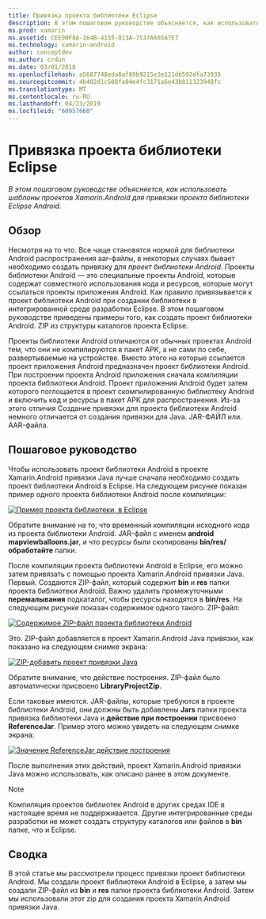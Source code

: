 ```yaml
---
title: Привязка проекта библиотеки Eclipse
description: В этом пошаговом руководстве объясняется, как использовать шаблоны проектов Xamarin.Android для привязки проекта библиотеки Eclipse Android.
ms.prod: xamarin
ms.assetid: CEE90F8A-164B-4155-813A-7537A665A7E7
ms.technology: xamarin-android
author: conceptdev
ms.author: crdun
ms.date: 03/01/2018
ms.openlocfilehash: a5887748eda8af89b9215e3e121db592dfa73935
ms.sourcegitcommit: 4b402d1c508fa84e4fc3171a6e43b811323948fc
ms.translationtype: MT
ms.contentlocale: ru-RU
ms.lasthandoff: 04/23/2019
ms.locfileid: "60957660"
---
```

# <a name="binding-an-eclipse-library-project"></a>Привязка проекта библиотеки Eclipse

_В этом пошаговом руководстве объясняется, как использовать шаблоны проектов Xamarin.Android для привязки проекта библиотеки Eclipse Android._


## <a name="overview"></a>Обзор

Несмотря на то что. Все чаще становятся нормой для библиотеки Android распространения aar-файлы, в некоторых случаях бывает необходимо создать привязку для *проект библиотеки Android*. Проекты библиотеки Android — это специальные проекты Android, которые содержат совместного использования кода и ресурсов, которые могут ссылаться проекты приложения Android. Как правило привязывается к проект библиотеки Android при создании библиотеки в интегрированной среде разработки Eclipse.
В этом пошаговом руководстве приведены примеры того, как создать проект библиотеки Android. ZIP из структуры каталогов проекта Eclipse.

Проекты библиотеки Android отличаются от обычных проектах Android тем, что они не компилируются в пакет APK, а не сами по себе, развертываемые на устройстве. Вместо этого на которые ссылается проект приложения Android предназначен проект библиотеки Android. При построении проекта Android приложения сначала компиляции проекта библиотеки Android. Проект приложения Android будет затем которого поглощается в проект скомпилированную библиотеку Android и включить код и ресурсы в пакет APK для распространения. Из-за этого отличия Создание привязки для проекта библиотеки Android немного отличается от создания привязки для Java. JAR-ФАЙЛ или. AAR-файла.



## <a name="walkthrough"></a>Пошаговое руководство

Чтобы использовать проект библиотеки Android в проекте Xamarin.Android привязки Java лучше сначала необходимо создать проект библиотеки Android в Eclipse. На следующем рисунке показан пример одного проекта библиотеки Android после компиляции: 

[![Пример проекта библиотеки, в Eclipse](binding-a-library-project-images/build-lib-in-eclipse.png)](binding-a-library-project-images/build-lib-in-eclipse.png#lightbox)

Обратите внимание на то, что временный компиляции исходного кода из проекта библиотеки Android. JAR-файл с именем **android mapviewballoons.jar**, и что ресурсы были скопированы **bin/res/обработайте** папки. 

После компиляции проекта библиотеки Android в Eclipse, его можно затем привязать с помощью проекта Xamarin.Android привязки Java. Первый. Создаются ZIP-файл, который содержит **bin** и **res** папки проекта библиотеки Android. Важно удалить промежуточными **перемалывания** подкаталог, чтобы ресурсы находятся в **bin/res**. На следующем рисунке показан содержимое одного такого. ZIP-файл: 

[![Содержимое ZIP-файл проекта библиотеки Android](binding-a-library-project-images/contents-of-zip-file.png)](binding-a-library-project-images/contents-of-zip-file.png#lightbox)

Это. ZIP-файл добавляется в проект Xamarin.Android Java привязки, как показано на следующем снимке экрана:

[![ZIP-добавить проект привязки Java](binding-a-library-project-images/zip-in-binding-project.png)](binding-a-library-project-images/zip-in-binding-project.png#lightbox)

Обратите внимание, что действие построения. ZIP-файл было автоматически присвоено **LibraryProjectZip**.

Если таковые имеются. JAR-файлы, которые требуются в проекте библиотеки Android, они должны быть добавлены **Jars** папки проекта привязка библиотеки Java и **действие при построении** присвоено **ReferenceJar**. Пример этого можно увидеть на следующем снимке экрана: 

[![Значение ReferenceJar действие построения](binding-a-library-project-images/set-to-referencejar.png)](binding-a-library-project-images/set-to-referencejar.png#lightbox)

После выполнения этих действий, проект Xamarin.Android привязки Java можно использовать, как описано ранее в этом документе.

> [!NOTE]
> Компиляция проектов библиотек Android в других средах IDE в настоящее время не поддерживается. Другие интегрированные среды разработки не может создать структуру каталогов или файлов в **bin** папке, что и Eclipse. 


## <a name="summary"></a>Сводка

В этой статье мы рассмотрели процесс привязки проект библиотеки Android. Мы создали проект библиотеки Android в Eclipse, а затем мы создали ZIP-файл из **bin** и **res** папки проекта библиотеки Android. Затем мы использовали этот zip для создания проекта Xamarin.Android привязки Java. 

